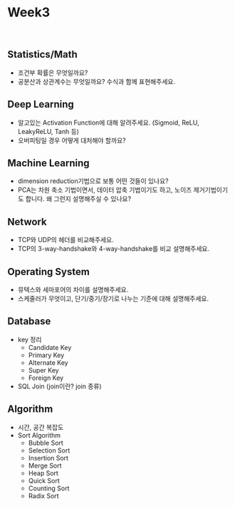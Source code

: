 # Week3  
<br>

## Statistics/Math  
* 조건부 확률은 무엇일까요?  
* 공분산과 상관계수는 무엇일까요? 수식과 함께 표현해주세요.  

## Deep Learning  
* 알고있는 Activation Function에 대해 알려주세요. (Sigmoid, ReLU, LeakyReLU, Tanh 등)  
* 오버피팅일 경우 어떻게 대처해야 할까요?  

## Machine Learning  
* dimension reduction기법으로 보통 어떤 것들이 있나요?  
* PCA는 차원 축소 기법이면서, 데이터 압축 기법이기도 하고, 노이즈 제거기법이기도 합니다. 왜 그런지 설명해주실 수 있나요?  

## Network
* TCP와 UDP의 헤더를 비교해주세요.  
* TCP의 3-way-handshake와 4-way-handshake를 비교 설명해주세요.  

## Operating System  
* 뮤텍스와 세마포어의 차이를 설명해주세요.  
* 스케줄러가 무엇이고, 단기/중기/장기로 나누는 기준에 대해 설명해주세요.  

## Database  
* key 정리
    * Candidate Key  
    * Primary Key  
    * Alternate Key  
    * Super Key  
    * Foreign Key  
* SQL Join (join이란? join 종류)

## Algorithm  
* 시간, 공간 복잡도  
* Sort Algorithm  
    * Bubble Sort  
    * Selection Sort  
    * Insertion Sort  
    * Merge Sort  
    * Heap Sort  
    * Quick Sort  
    * Counting Sort  
    * Radix Sort  